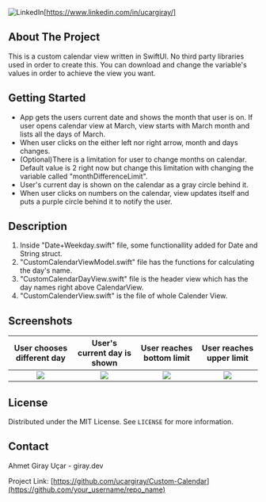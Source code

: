 ![LinkedIn][linkedin-shield][https://www.linkedin.com/in/ucargiray/]


<!-- ABOUT THE PROJECT -->
## About The Project

This is a custom calendar view written in SwiftUI. No third party libraries used in order to create this. You can download and change the variable's values in order to achieve the view you want.


<!-- GETTING STARTED -->
## Getting Started

- App gets the users current date and shows the month that user is on. If user opens calendar view at March, view starts with March month and lists all the days of March. 
- When user clicks on the either left nor right arrow, month and days changes. 
- (Optional)There is a limitation for user to change months on calendar. Default value is 2 right now but change this limitation with changing the variable called "monthDifferenceLimit". 
- User's current day is shown on the calendar as a gray circle behind it.
- When user clicks on numbers on the calendar, view updates itself and puts a purple circle behind it to notify the user.


<!-- USAGE EXAMPLES -->
## Description

1. Inside "Date+Weekday.swift" file, some functionallity added for Date and String struct.
2. "CustomCalendarViewModel.swift" file has the functions for calculating the day's name.
3. "CustomCalendarDayView.swift" file is the header view which has the day names right above CalendarView.
4. "CustomCalenderView.swift" is the file of whole Calender View.

## Screenshots
User chooses different day |  User's current day is shown | User reaches bottom limit | User reaches upper limit
:-------------------------:|:-------------------------:|:-------------------------:|:-------------------------:
![](https://i.imgur.com/C1BRDps.png)  |  ![](https://i.imgur.com/lEi6828.png) | ![](https://i.imgur.com/ZAuGdPI.png) | ![](https://i.imgur.com/5nIfURm.png) 


<!-- LICENSE -->
## License

Distributed under the MIT License. See `LICENSE` for more information.


<!-- CONTACT -->
## Contact

Ahmet Giray Uçar - giray.dev

Project Link: [https://github.com/ucargiray/Custom-Calendar](https://github.com/your_username/repo_name)


<!-- MARKDOWN LINKS & IMAGES -->
<!-- https://www.markdownguide.org/basic-syntax/#reference-style-links -->
[contributors-shield]: https://img.shields.io/github/contributors/othneildrew/Best-README-Template.svg?style=for-the-badge
[contributors-url]: https://github.com/othneildrew/Best-README-Template/graphs/contributors
[forks-shield]: https://img.shields.io/github/forks/othneildrew/Best-README-Template.svg?style=for-the-badge
[forks-url]: https://github.com/othneildrew/Best-README-Template/network/members
[stars-shield]: https://img.shields.io/github/stars/othneildrew/Best-README-Template.svg?style=for-the-badge
[stars-url]: https://github.com/othneildrew/Best-README-Template/stargazers
[issues-shield]: https://img.shields.io/github/issues/othneildrew/Best-README-Template.svg?style=for-the-badge
[issues-url]: https://github.com/othneildrew/Best-README-Template/issues
[license-shield]: https://img.shields.io/github/license/othneildrew/Best-README-Template.svg?style=for-the-badge
[license-url]: https://github.com/othneildrew/Best-README-Template/blob/master/LICENSE.txt
[linkedin-shield]: https://img.shields.io/badge/-LinkedIn-black.svg?style=for-the-badge&logo=linkedin&colorB=555
[linkedin-url]: https://linkedin.com/in/othneildrew
[product-screenshot]: images/screenshot.png
